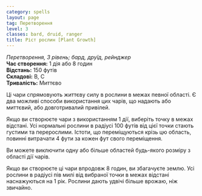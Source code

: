 ```yaml
---
category: spells
layout: page
tag: Перетворення
level: 3
classes: bard, druid, ranger
title: Ріст рослин [Plant Growth]
---
```


_Перетворення, 3 рівень; бард, друїд, рейнджер_    
**Час створення:** 1 дія або 8 годин    
**Відстань:** 150 футів    
**Складові:** В, С    
**Тривалість:** Миттєво    

Ці чари спрямовують життєву силу в рослини в межах певної області. Є два можливі способи використання цих чарів, що надають або миттєвий, або довготривалий привілей.    

Якщо ви створюєте чари з використанням 1 дії, виберіть точку в межах відстані. Усі нормальні рослини в радіусі 100 футів від цієї точки стають густими та перерослими. Істоти, що переміщуються крізь цю область, повинні витрачати 4 фути за кожен фут свого переміщення.    

Ви можете виключити одну або більше областей будь-якого розміру з області дії чарів.    

Якщо ви створюєте ці чари впродовж 8 годин, ви збагачуєте землю. Усі рослини в радіусі пів милі від вибраної точки в межах відстані наснажуються на 1 рік. Рослини дають удвічі більше врожаю, ніж звичайно. 
